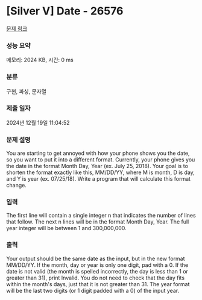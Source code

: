 # [Silver V] Date - 26576 

[문제 링크](https://www.acmicpc.net/problem/26576) 

### 성능 요약

메모리: 2024 KB, 시간: 0 ms

### 분류

구현, 파싱, 문자열

### 제출 일자

2024년 12월 19일 11:04:52

### 문제 설명

<p>You are starting to get annoyed with how your phone shows you the date, so you want to put it into a different format. Currently, your phone gives you the date in the format Month Day, Year (ex. July 25, 2018). Your goal is to shorten the format exactly like this, MM/DD/YY, where M is month, D is day, and Y is year (ex. 07/25/18). Write a program that will calculate this format change.</p>

### 입력 

 <p>The first line will contain a single integer n that indicates the number of lines that follow. The next n lines will be in the format Month Day, Year. The full year integer will be between 1 and 300,000,000.</p>

### 출력 

 <p>Your output should be the same date as the input, but in the new format MM/DD/YY. If the month, day or year is only one digit, pad with a 0. If the date is not valid (the month is spelled incorrectly, the day is less than 1 or greater than 31), print Invalid. You do not need to check that the day fits within the month's days, just that it is not greater than 31. The year format will be the last two digits (or 1 digit padded with a 0) of the input year.</p>

